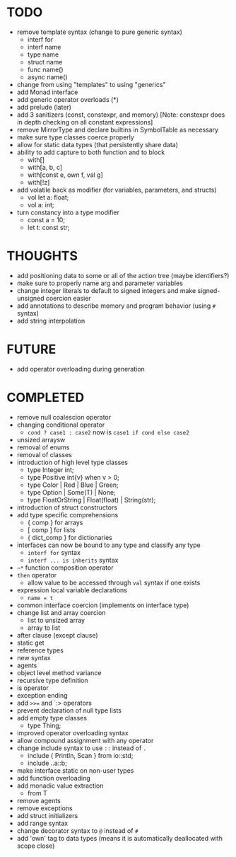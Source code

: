 # TODO

- remove template syntax (change to pure generic syntax)
  * interf<T> for
  * interf name<T>
  * type name<T>
  * struct name<T>
  * func name<T>() 
  * async name<T>()
- change from using "templates" to using "generics"
- add Monad<T> interface
- add generic operator overloads (*)
- add prelude (later)
- add 3 sanitizers (const, constexpr, and memory) [Note: constexpr does in depth checking on all constant expressions]
- remove MirrorType and declare builtins in SymbolTable as necessary
- make sure type classes coerce properly
- allow for static data types (that persistently share data)
- ability to add capture to both function and to block
  * with[]
  * with[a, b, c]
  * with[const e, own f, val g]
  * with[!z]
- add volatile back as modifier (for variables, parameters, and structs)
  * vol let a: float;
  * vol a: int;
- turn constancy into a type modifier
  * const a = 10;
  * let t: const str;

# THOUGHTS

- add positioning data to some or all of the action tree (maybe identifiers?)
- make sure to properly name arg and parameter variables
- change integer literals to default to signed integers and make signed-unsigned coercion easier
- add annotations to describe memory and program behavior (using `#` syntax)
- add string interpolation

# FUTURE

- add operator overloading during generation

# COMPLETED

- remove null coalescion operator
- changing conditional operator
  * `cond ? case1 : case2` now is `case1 if cond else case2`
- unsized arraysw
- removal of enums
- removal of classes
- introduction of high level type classes
  * type Integer int;
  * type Positive int{v} when v > 0;
  * type Color | Red | Blue | Green;
  * type Option<T> | Some(T) | None;
  * type FloatOrString<T> | Float(float) | String(str);
- introduction of struct constructors
- add type specific comprehensions
  * { comp } for arrays
  * [ comp ] for lists
  * { dict_comp } for dictionaries
- interfaces can now be bound to any type and classify any type
  * `interf for` syntax
  * `interf ... is inherits` syntax
- `~*` function composition operator
- `then` operator
  * allow value to be accessed through `val` syntax if one exists
- expression local variable declarations
  * `name = t`
- common interface coercion (implements on interface type)
- change list and array coercion
  * list to unsized array
  * array to list
- after clause (except clause)
- static get
- reference types
- new syntax
- agents
- object level method variance
- recursive type definition
- is operator
- exception ending
- add `>>=` and `:> operators
- prevent declaration of null type lists
- add empty type classes
  * type Thing;
- improved operator overloading syntax
- allow compound assignment with any operator
- change include syntax to use `::` instead of `.`
  * include { Println, Scan } from io::std;
  * include ..a::b;
- make interface static on non-user types
- add function overloading
- add monadic value extraction
  * from T
- remove agents
- remove exceptions
- add struct initializers
- add range syntax
- change decorator syntax to `@` instead of `#`
- add 'own' tag to data types (means it is automatically deallocated with scope close)

